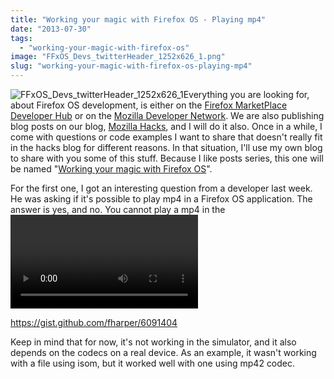 ```yaml
---
title: "Working your magic with Firefox OS - Playing mp4"
date: "2013-07-30"
tags: 
  - "working-your-magic-with-firefox-os"
image: "FFxOS_Devs_twitterHeader_1252x626_1.png"
slug: "working-your-magic-with-firefox-os-playing-mp4"
---
```


![FFxOS_Devs_twitterHeader_1252x626_1](images/FFxOS_Devs_twitterHeader_1252x626_1.png)Everything you are looking for, about Firefox OS development, is either on the [Firefox MarketPlace Developer Hub](https://marketplace.firefox.com/developers/) or on the [Mozilla Developer Network](https://developer.mozilla.org/en-US/docs/Mozilla/Firefox_OS?menu). We are also publishing blog posts on our blog, [Mozilla Hacks](https://hacks.mozilla.org/), and I will do it also. Once in a while, I come with questions or code examples I want to share that doesn't really fit in the hacks blog for different reasons. In that situation, I'll use my own blog to share with you some of this stuff. Because I like posts series, this one will be named "[Working your magic with Firefox OS](http://fred.dev/tags/working-your-magic-with-firefox-os/)".

For the first one, I got an interesting question from a developer last week. He was asking if it's possible to play mp4 in a Firefox OS application. The answer is yes, and no. You cannot play a mp4 in the <video> tag for security reason, but there is another way to do it: Web Activity. By using this sample code below, you will be able to play a mp4 file.

https://gist.github.com/fharper/6091404

Keep in mind that for now, it's not working in the simulator, and it also depends on the codecs on a real device. As an example, it wasn't working with a file using isom, but it worked well with one using mp42 codec.
